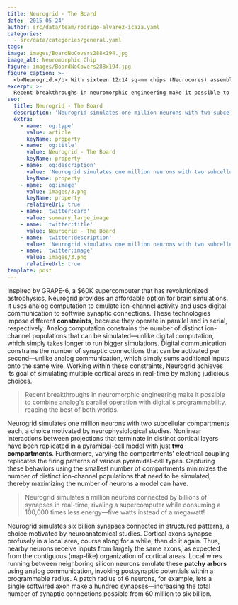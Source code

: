 ```yaml
---
title: Neurogrid - The Board
date: '2015-05-24'
author: src/data/team/rodrigo-alvarez-icaza.yaml
categories:
  - src/data/categories/general.yaml
tags:
image: images/BoardNoCovers288x194.jpg
image_alt: Neuromorphic Chip
figure: images/BoardNoCovers288x194.jpg
figure_caption: >-
  <b>Neurogrid.</b> With sixteen 12x14 sq-mm chips (Neurocores) assembled on a 6.5x7.5 sq-in circuit board (shown above), Neurogrid can model a slab of cortex with up to 16x256x256 neurons—over a million! The chips are interconnected in a binary tree by 80M spike/sec links. An on-chip RAM (in each Neurocore) and an off-chip RAM (on a daughterboard, not shown) softwire vertical and horizontcal cortical connections, respectively [Rodrigo Alvarez 2009].
excerpt: >-
  Recent breakthroughs in neuromorphic engineering make it possible to combine analog's parallel operation with digital's programmability, reaping the best of both worlds.
seo:
  title: Neurogrid - The Board
  description: 'Neurogrid simulates one million neurons with two subcellular compartments each.'
  extra:
    - name: 'og:type'
      value: article
      keyName: property
    - name: 'og:title'
      value: Neurogrid - The Board
      keyName: property
    - name: 'og:description'
      value: 'Neurogrid simulates one million neurons with two subcellular compartments each.'
      keyName: property
    - name: 'og:image'
      value: images/3.png
      keyName: property
      relativeUrl: true
    - name: 'twitter:card'
      value: summary_large_image
    - name: 'twitter:title'
      value: Neurogrid - The Board
    - name: 'twitter:description'
      value: 'Neurogrid simulates one million neurons with two subcellular compartments each.'
    - name: 'twitter:image'
      value: images/3.png
      relativeUrl: true
template: post
---
```

Inspired by GRAPE-6, a $60K supercomputer that has revolutionized astrophysics, Neurogrid provides an affordable option for brain simulations. It uses analog computation to emulate ion-channel activity and uses digital communication to softwire synaptic connections. These technologies impose different **constraints**, because they operate in parallel and in serial, respectively. Analog computation constrains the number of distinct ion-channel populations that can be simulated—unlike digital computation, which simply takes longer to run bigger simulations. Digital communication constrains the number of synaptic connections that can be activated per second—unlike analog communication, which simply sums additional inputs onto the same wire. Working within these constraints, Neurogrid achieves its goal of simulating multiple cortical areas in real-time by making judicious choices.

> Recent breakthroughs in neuromorphic engineering make it possible to combine analog's parallel operation with digital's programmability, reaping the best of both worlds.

Neurogrid simulates one million neurons with two subcellular compartments each, a choice motivated by neurophysiological studies. Nonlinear interactions between projections that terminate in distinct cortical layers have been replicated in a pyramidal-cell model with just **two compartments**. Furthermore, varying the compartments' electrical coupling replicates the firing patterns of various pyramidal-cell types. Capturing these behaviors using the smallest number of compartments minimizes the number of distinct ion-channel populations that need to be simulated, thereby maximizing the number of neurons a model can have.

> Neurogrid simulates a million neurons connected by billions of synapses in real-time, rivaling a supercomputer while consuming a 100,000 times less energy—five watts instead of a megawatt!

Neurogrid simulates six billion synapses connected in structured patterns, a choice motivated by neuroanatomical studies. Cortical axons synapse profusely in a local area, course along for a while, then do it again. Thus, nearby neurons receive inputs from largely the same axons, as expected from the contiguous (map-like) organization of cortical areas. Local wires running between neighboring silicon neurons emulate these **patchy arbors** using analog communication, invoking postsynaptic potentials within a programmable radius. A patch radius of 6 neurons, for example, lets a single softwired axon make a hundred synapses—increasing the total number of synaptic connections possible from 60 million to six billion.
